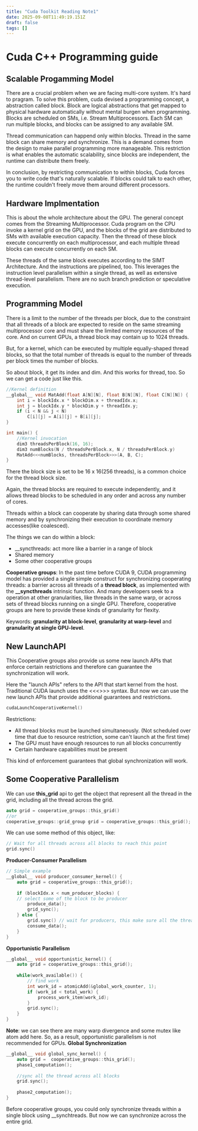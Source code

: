 ```yaml
---
title: "Cuda Toolkit Reading Note1"
date: 2025-09-08T11:49:19.151Z
draft: false
tags: []
---
```


Cuda C++ Programming guide
========

Scalable Progamming Model
--------
There are a crucial problem when we are facing multi-core system. It's hard to pragram. To solve this problem, cuda devised a programming concept, a abstraction called block. Block are logical abstractions that get mapped to physical hardware automatically without mental burgen when programming. Blocks are scheduled on SMs, i.e. Stream Multiprocessors. Each SM can run multiple blocks, and blocks can be assigned to any available SM.

Thread communication can happend only within blocks. Thread in the same block can share memory and synchronize. This is a demand comes from the design to make parallel programming more manageable. This restriction is what enables the automatic scalability, since blocks are independent, the runtime can distribute them freely.

In conclusion, by restricting communication to within blocks, Cuda forces you to write code that's naturally scalable. If blocks could talk to each other, the runtime couldn't freely move them around different processors.

Hardware Implmentation
--------
This is about the whole architecture about the GPU. The general concept comes from the Streaming Multiprocessor. Cuda program on the CPU invoke a kernel grid on the GPU, and the blocks of the grid are distributed to SMs with available execution capacity. Then the thread of these block execute concurrently on each multiprocessor, and each multiple thread blocks can execute concurrently on each SM.

These threads of the same block executes according to the SIMT Architecture. And the instructions are pipelined, too. This leverages the instruction level parallelism within a single thread, as well as extensive thread-level parallelism. There are no such branch prediction or speculative execution.




Programming Model
--------
There is a limit to the number of the threads per block, due to the constraint that all threads of a block are expected to reside on the same streaming multiprocessor core and must share the limited memory resources of the core. And on current GPUs, a thread block may contain up to 1024 threads.

But, for a kernel, which can be executed by multiple equally-shaped thread blocks, so that the total number of threads is equal to the number of threads per block times the number of blocks.

So about block, it get its index and dim. And this works for thread, too.
So we can get a code just like this.

```c++
//Kernel definition
__global__ void MatAdd(float A[N][N], float B[N][N], float C[N][N]) {
	int i = blockIdx.x * blockDim.x + threadIdx.x;
	int j = blockIdx.y * blockDim.y + threadIdx.y;
	if (i < N && j < N)
		C[i][j] = A[i][j] + B[i][j];
}

int main() {
	//Kernel invocation
	dim3 threadsPerBlock(16, 16);
	dim3 numBlocks(N / threadsPerBlock.x, N / threadsPerBlock.y)
	MatAdd<<<numBlocks, threadsPerBlock>>>(A, B, C);
}
```

There the block size is set to be 16 x 16(256 threads), is a common choice for the thread block size.

Again, the thread blocks are required to execute independently, and it allows thread blocks to be scheduled in any order and across any number of cores.

Threads within a block can cooperate by sharing data through some shared memory and by synchronizing their execution to coordinate memory accesses(like coalesced). 

The things we can do within a block:
- \_\_syncthreads: act more like a barrier in a range of block
- Shared memory
- Some other cooperative groups

**Cooperative groups**:
In the past time before CUDA 9, CUDA programming model has provided a single simple construct for synchronizing cooperating threads: a barrier across all threads of a **thread block**, as implemented with the **\_\_syncthreads** intrinsic function. And many developers seek to a operation at other granularities, like threads in the same warp, or across sets of thread blocks running on a single GPU. 
Therefore, cooperative groups are here to provide these kinds of granularity for flexity.

Keywords: **granularity at block-level**, **granularity at warp-level** and **granularity at single GPU-level**.


New LaunchAPI
--------
This Cooperative groups also provide us some new launch APIs that enforce certain restrictions and therefore can guarantee the synchronization will work. 

Here the "launch APIs" refers to the API that start kernel from the host. Traditional CUDA launch uses the <<<>>> syntax. But now we can use the new launch APIs that provide additional guarantees and restrictions. 

```c++
cudaLaunchCooperativeKernel()
```

Restrictions:
- All thread blocks must be launched simultaneously. (Not scheduled over time that due to resource restriction, some can't launch at the first time)
- The GPU must have enough resources to run all blocks concurrently
- Certain hardware capabilities must be present

This kind of enforcement guarantees that global synchronization will work.

Some Cooperative Parallelism
--------
We can use **this_grid** api to get the object that represent all the thread in the grid, including all the thread across the grid. 

```c++
auto grid = cooperative_groups::this_grid()
//or
cooperative_groups::grid_group grid = cooperative_groups::this_grid();
```
We can use some method of this object, like:
```c++
// Wait for all threads across all blocks to reach this point
grid.sync()
```

**Producer-Consumer Parallelism**
```c++
// Simple example
__global__ void producer_consumer_kernel() {
	auto grid = cooperative_groups::this_grid();
	
	if (blockIdx.x < num_producer_blocks) {
	// select some of the block to be producer
		produce_data();
		grid_sync();
	} else {
		grid.sync() // wait for producers, this make sure all the thread should reach to the grid_sync point
		consume_data();
	}
}
```

**Opportunistic Parallelism**
```c++
__global__ void opportunistic_kernel() {
	auto grid = cooperative_groups::this_grid();
	
	while(work_available()) {
		// find work
		int work_id = atomicAdd(&global_work_counter, 1);
		if (work_id < total_work) {
			process_work_item(work_id);
		}
		grid.sync();
	}
}

```
**Note**: we can see there are many warp divergence and some mutex like atom add here. So, as a result, opportunistic parallelism is not recommended for GPUs.
**Global Synchronization**
```c++
__global__ void global_sync_kernel() {
	auto grid =  cooperative_groups::this_grid();
	phase1_computation();
	
	//sync all the thread across all blocks
	grid.sync();
	
	phase2_computation();
}
```

Before cooperative groups, you could only synchronize threads within a single block using \_\_synchtreads. But now we can synchronize across the entire grid.